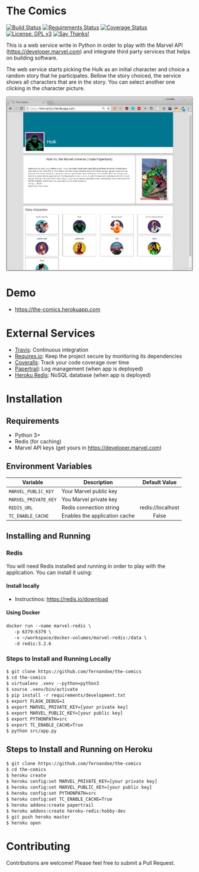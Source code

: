 # The Comics

[![Build Status](https://travis-ci.org/fernandoe/the-comics.svg?branch=master)](https://travis-ci.org/fernandoe/the-comics)
[![Requirements Status](https://requires.io/github/fernandoe/the-comics/requirements.svg?branch=master)](https://requires.io/github/fernandoe/the-comics/requirements/?branch=master)
[![Coverage Status](https://coveralls.io/repos/github/fernandoe/the-comics/badge.svg?branch=master)](https://coveralls.io/github/fernandoe/the-comics?branch=master)
[![License: GPL v3](https://img.shields.io/badge/License-GPL%20v3-blue.svg)](https://raw.githubusercontent.com/fernandoe/the-comics/master/LICENSE)
[![Say Thanks!](https://img.shields.io/badge/Say%20Thanks-!-1EAEDB.svg)](https://saythanks.io/to/fernandoe)


This is a web service write in Python in order to play with the Marvel API (https://developer.marvel.com) and integrate 
third party services that helps on building software.

The web service starts picking the Hulk as an initial character and choice a random story that he participates. Bellow 
the story choiced, the service shows all characters that are in the story. You can select another one clicking in the 
character picture.


![Homepage](https://raw.githubusercontent.com/fernandoe/the-comics/master/sandbox/docs/images/index-page.png)




# Demo

* https://the-comics.herokuapp.com




# External Services

* [Travis](https://travis-ci.org/fernandoe/the-comics): Continuous integration
* [Requires.io](https://requires.io/github/fernandoe/the-comics/requirements/?branch=master): Keep the project secure by monitoring its dependencies
* [Coveralls](https://coveralls.io/github/fernandoe/the-comics?branch=master): Track your code coverage over time
* [Papertrail](https://dashboard.heroku.com/apps/the-comics/resources): Log management (when app is deployed)
* [Heroku Redis](https://dashboard.heroku.com/apps/the-comics/resources): NoSQL database (when app is deployed)




# Installation




## Requirements

* Python 3+
* Redis (for caching)
* Marvel API keys (get yours in https://developer.marvel.com)




## Environment Variables

| Variable | Description | Default Value
| --- | --- | :---:
| `MARVEL_PUBLIC_KEY` | Your Marvel public key | 
| `MARVEL_PRIVATE_KEY` | You Marvel private key | 
| `REDIS_URL` | Redis connection string | redis://localhost 
| `TC_ENABLE_CACHE` | Enables the application cache | False






## Installing and Running


### Redis


You will need Redis installed and running in order to play with the application. You can install it using:




#### Install locally

 
* Instructinos: https://redis.io/download




#### Using Docker


```shell
docker run --name marvel-redis \
   -p 6379:6379 \
   -v ~/workspace/docker-volumes/marvel-redis:/data \
   -d redis:3.2.6
```



### Steps to Install and Running Locally

```shell
$ git clone https://github.com/fernandoe/the-comics
$ cd the-comics
$ virtualenv .venv --python=python3
$ source .venv/bin/activate
$ pip install -r requirements/development.txt
$ export FLASK_DEBUG=1 
$ export MARVEL_PRIVATE_KEY=[your private key]
$ export MARVEL_PUBLIC_KEY=[your public key] 
$ export PYTHONPATH=src
$ export TC_ENABLE_CACHE=True
$ python src/app.py
``` 




## Steps to Install and Running on Heroku


```shell
$ git clone https://github.com/fernandoe/the-comics
$ cd the-comics
$ heroku create
$ heroku config:set MARVEL_PRIVATE_KEY=[your private key]
$ heroku config:set MARVEL_PUBLIC_KEY=[your public key]
$ heroku config:set PYTHONPATH=src
$ heroku config:set TC_ENABLE_CACHE=True
$ heroku addons:create papertrail
$ heroku addons:create heroku-redis:hobby-dev
$ git push heroku master
$ heroku open
``` 




# Contributing

Contributions are welcome! Please feel free to submit a Pull Request.

